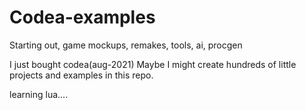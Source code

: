 # Codea-examples
Starting out, game mockups, remakes, tools, ai, procgen

I just bought codea(aug-2021) Maybe I might create hundreds of little projects and examples in this repo.

learning lua....
